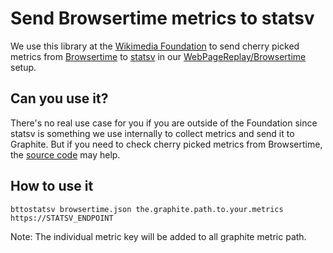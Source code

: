 # Send  Browsertime metrics to statsv

We use this library at the [Wikimedia Foundation](https://wikimediafoundation.org/) to send cherry picked metrics from [Browsertime](https://github.com/sitespeedio/browsertime) to [statsv](https://wikitech.wikimedia.org/wiki/Graphite#statsv) in our [WebPageReplay/Browsertime](https://wikitech.wikimedia.org/wiki/Performance/WebPageReplay) setup.

## Can you use it?
There's no real use case for you if you are outside of the Foundation since statsv is something we use internally to collect metrics and send it to Graphite. But if you need to check cherry picked metrics from Browsertime, the [source code](https://github.com/wikimedia/performance-bttostatsv) may help.


## How to use it
<code>bttostatsv browsertime.json the.graphite.path.to.your.metrics https://STATSV_ENDPOINT</code>

Note: The individual metric key will be added to all graphite metric path.
